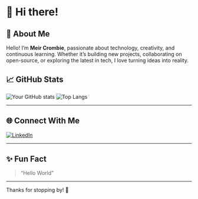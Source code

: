 # 👋 Hi there! 

## 🌟 About Me
Hello! I’m **Meir Crombie**, passionate about technology, creativity, and continuous learning. Whether it’s building new projects, collaborating on open-source, or exploring the latest in tech, I love turning ideas into reality.


## 📈 GitHub Stats
![Your GitHub stats](https://github-readme-stats.vercel.app/api?username=Meir-Crombie&show_icons=true&theme=radical)
![Top Langs](https://github-readme-stats.vercel.app/api/top-langs/?username=Meir-Crombie&layout=compact&theme=radical)

---

## 🌐 Connect With Me
<!-- Add your social links below -->
[![LinkedIn](https://img.shields.io/badge/-LinkedIn-blue?logo=linkedin&logoColor=white)]([your-linkedin-url](https://www.linkedin.com/in/meircrombie/))


---

## ✨ Fun Fact
> “Hello World”

---

Thanks for stopping by! 🚀

<!--
To further personalize this README, please provide:
1. Your profession or what you do
2. Top skills/technologies
3. Favorite or most proud projects (with links)
4. Social media or website links you’d like included
5. Any fun facts, quotes, or things you want to highlight
-->